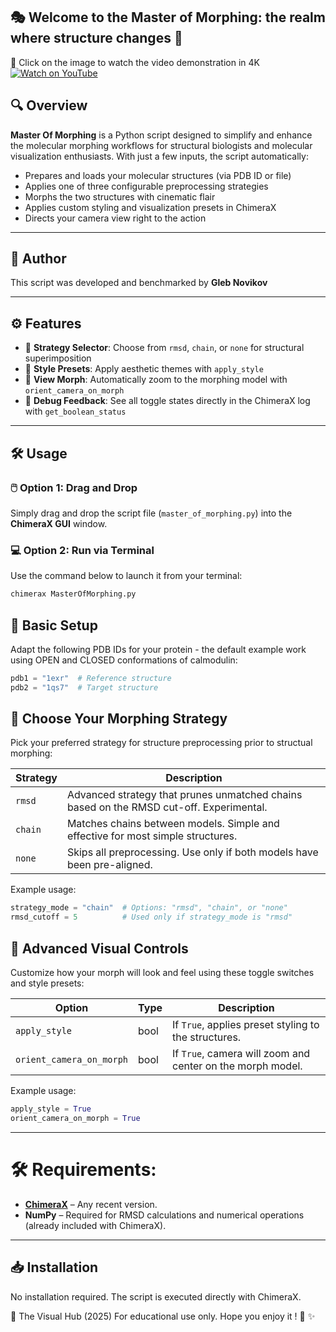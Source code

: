 ## 🎭 Welcome to the Master of Morphing: the realm where structure changes 💫
🎥 Click on the image to watch the video demonstration in 4K  
[![Watch on YouTube](https://img.youtube.com/vi/KV0YAwZ4D3Y/maxresdefault.jpg)](https://www.youtube.com/watch?v=KV0YAwZ4D3Y)

## 🔍 Overview

**Master Of Morphing** is a Python script designed to simplify and enhance the molecular morphing workflows for structural biologists and molecular visualization enthusiasts. With just a few inputs, the script automatically:

- Prepares and loads your molecular structures (via PDB ID or file)
- Applies one of three configurable preprocessing strategies
- Morphs the two structures with cinematic flair
- Applies custom styling and visualization presets in ChimeraX
- Directs your camera view right to the action

---
## 👤 Author

This script was developed and benchmarked by **Gleb Novikov**

---

## ⚙️ Features

- 🧠 **Strategy Selector**: Choose from `rmsd`, `chain`, or `none` for structural superimposition
- 🎨 **Style Presets**: Apply aesthetic themes with `apply_style`
- 🎥 **View Morph**: Automatically zoom to the morphing model with `orient_camera_on_morph`
- 🧾 **Debug Feedback**: See all toggle states directly in the ChimeraX log with `get_boolean_status`

---

## 🛠️ Usage

### 🖱️ Option 1: Drag and Drop  
Simply drag and drop the script file (`master_of_morphing.py`) into the **ChimeraX GUI** window.

### 💻 Option 2: Run via Terminal  
Use the command below to launch it from your terminal:

```bash
chimerax MasterOfMorphing.py
```

## 🔧 Basic Setup

Adapt the following PDB IDs for your protein - the default example work using OPEN and CLOSED conformations of calmodulin:  

```python
pdb1 = "1exr"  # Reference structure
pdb2 = "1qs7"  # Target structure
```

## 🧠 Choose Your Morphing Strategy

Pick your preferred strategy for structure preprocessing prior to structual morphing:

| Strategy | Description |
|----------|-------------|
| `rmsd`   | Advanced strategy that prunes unmatched chains based on the RMSD cut-off. Experimental. |
| `chain`  | Matches chains between models. Simple and effective for most simple structures. |
| `none`   | Skips all preprocessing. Use only if both models have been pre-aligned. |

Example usage:  
```python
strategy_mode = "chain"  # Options: "rmsd", "chain", or "none"
rmsd_cutoff = 5          # Used only if strategy_mode is "rmsd"
```  

## 🎨 Advanced Visual Controls

Customize how your morph will look and feel using these toggle switches and style presets:

| Option                | Type  | Description                                                   |
|-----------------------|-------|---------------------------------------------------------------|
| `apply_style`         | bool  | If `True`, applies preset styling to the structures.          |
| `orient_camera_on_morph` | bool  | If `True`, camera will zoom and center on the morph model.    |


Example usage:   
```python
apply_style = True
orient_camera_on_morph = True
```  

---

# 🛠️ Requirements:

- **[ChimeraX](https://www.cgl.ucsf.edu/chimerax/)** – Any recent version.
- **NumPy** – Required for RMSD calculations and numerical operations (already included with ChimeraX).

---

## 📥 Installation

No installation required. The script is executed directly with ChimeraX.


👤 The Visual Hub (2025)
For educational use only.
Hope you enjoy it ! 🧡 ✨
